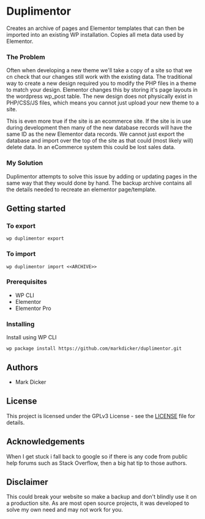 # Duplimentor

Creates an archive of pages and Elementor templates that can then be imported into an existing WP installation.  Copies all meta data used by Elementor.

### The Problem

Often when developing a new theme we'll take a copy of a site so that we cn check that our changes still work with the existing data.  The traditional way to create a new design required you to modify the PHP files in a theme to match your design.  Elementor changes this by storing it's page layouts in the wordpress wp_post table.  The new design does not physically exist in PHP/CSS/JS files, which means you cannot just upload your new theme to a site.  

This is even more true if the site is an ecommerce site.  If the site is in use during development then many of the new database records will have the same ID as the new Elementor data records.  We cannot just export the database and import over the top of the site as that could (most likely will) delete data.  In an eCommerce system this could be lost sales data.  

### My Solution

Duplimentor attempts to solve this issue by adding or updating pages in the same way that they would done by hand.  The backup archive contains all the details needed to recreate an elementor page/template.

## Getting started

### To export

    wp duplimentor export


### To import

    wp duplimentor import <<ARCHIVE>>


### Prerequisites

- WP CLI
- Elementor
- Elementor Pro

### Installing

Install using WP CLI 
    
    wp package install https://github.com/markdicker/duplimentor.git  


## Authors

- Mark Dicker 

## License

This project is licensed under the GPLv3 License - see the [LICENSE](LICENSE) file for details.

## Acknowledgements

When I get stuck i fall back to google so if there is any code from public help forums such as Stack Overflow, then a big hat tip to those authors.

## Disclaimer

This could break your website so make a backup and don't blindly use it on a production site.  As are most open source projects, it was developed to solve my own need and may not work for you.

